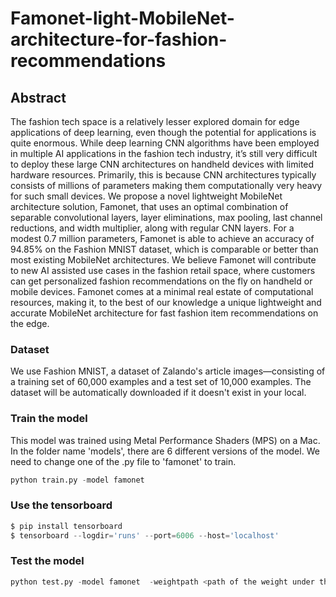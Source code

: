 # Famonet-light-MobileNet-architecture-for-fashion-recommendations

## Abstract

The fashion tech space is a relatively lesser explored domain for edge applications of deep learning, even though the potential for applications is quite enormous. While deep learning CNN algorithms have been employed in multiple AI applications in the fashion tech industry, it’s still very difficult to deploy these large CNN architectures on handheld devices with limited hardware resources. Primarily, this is because CNN architectures typically consists of millions of parameters making them computationally very heavy for such small devices. We propose a novel lightweight MobileNet architecture solution, Famonet, that uses an optimal combination of separable convolutional layers, layer eliminations, max pooling, last channel reductions, and width multiplier, along with regular CNN layers. For a modest 0.7 million parameters, Famonet is able to achieve an accuracy of 94.85% on the Fashion MNIST dataset, which is comparable or better than most existing MobileNet architectures. We believe Famonet will contribute to new AI assisted use cases in the fashion retail space, where customers can get personalized fashion recommendations on the fly on handheld or mobile devices. Famonet comes at a minimal real estate of computational resources, making it, to the best of our knowledge a unique lightweight and accurate MobileNet architecture for fast fashion item recommendations on the edge.

### Dataset
We use Fashion MNIST, a dataset of Zalando's article images—consisting of a training set of 60,000 examples and a test set of 10,000 examples. The dataset will be automatically downloaded if it doesn't exist in your local.

### Train the model
This model was trained using Metal Performance Shaders (MPS) on a Mac. 
In the folder name 'models', there are 6 different versions of the model. We need to change one of the .py file to 'famonet' to train.
```python
python train.py -model famonet
```

### Use the tensorboard
```python
$ pip install tensorboard
$ tensorboard --logdir='runs' --port=6006 --host='localhost'
```

### Test the model
```python
python test.py -model famonet  -weightpath <path of the weight under the folder 'checkpoint'>
```
